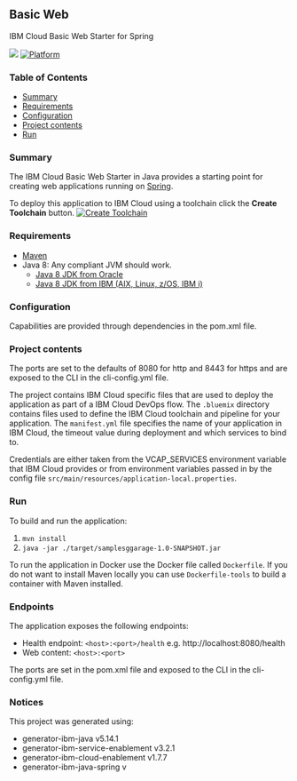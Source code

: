 ## Basic Web
IBM Cloud Basic Web Starter for Spring

[![](https://img.shields.io/badge/IBM%20Cloud-powered-blue.svg)](https://bluemix.net)
[![Platform](https://img.shields.io/badge/platform-java-lightgrey.svg?style=flat)](https://www.ibm.com/developerworks/learn/java/)

### Table of Contents
* [Summary](#summary)
* [Requirements](#requirements)
* [Configuration](#configuration)
* [Project contents](#project-contents)
* [Run](#run)

### Summary

The IBM Cloud Basic Web Starter in Java provides a starting point for creating web applications running on [Spring](https://spring.io/).

To deploy this application to IBM Cloud using a toolchain click the **Create Toolchain** button.
[![Create Toolchain](https://console.ng.bluemix.net/devops/graphics/create_toolchain_button.png)](https://console.ng.bluemix.net/devops/setup/deploy/)

### Requirements
* [Maven](https://maven.apache.org/install.html)
* Java 8: Any compliant JVM should work.
  * [Java 8 JDK from Oracle](http://www.oracle.com/technetwork/java/javase/downloads/index.html)
  * [Java 8 JDK from IBM (AIX, Linux, z/OS, IBM i)](http://www.ibm.com/developerworks/java/jdk/)

### Configuration
Capabilities are provided through dependencies in the pom.xml file.

### Project contents
The ports are set to the defaults of 8080 for http and 8443 for https and are exposed to the CLI in the cli-config.yml file.

The project contains IBM Cloud specific files that are used to deploy the application as part of a IBM Cloud DevOps flow. The `.bluemix` directory contains files used to define the IBM Cloud toolchain and pipeline for your application. The `manifest.yml` file specifies the name of your application in IBM Cloud, the timeout value during deployment and which services to bind to.


Credentials are either taken from the VCAP_SERVICES environment variable that IBM Cloud provides or from environment variables passed in by the config file `src/main/resources/application-local.properties`.

### Run

To build and run the application:
1. `mvn install`
1. `java -jar ./target/samplesggarage-1.0-SNAPSHOT.jar`

To run the application in Docker use the Docker file called `Dockerfile`. If you do not want to install Maven locally you can use `Dockerfile-tools` to build a container with Maven installed.

### Endpoints

The application exposes the following endpoints:
* Health endpoint: `<host>:<port>/health` e.g. http://localhost:8080/health
* Web content: `<host>:<port>`

The ports are set in the pom.xml file and exposed to the CLI in the cli-config.yml file.

### Notices

This project was generated using:
* generator-ibm-java v5.14.1
* generator-ibm-service-enablement v3.2.1
* generator-ibm-cloud-enablement v1.7.7
* generator-ibm-java-spring v
